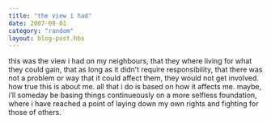 ```yaml
---
title: "the view i had"
date: 2007-08-01
category: "random"
layout: blog-post.hbs
---
```

this was the view i had on my neighbours, that they where living for what they could gain, that as long as it didn’t require responsibility, that there was not a problem or way that it could affect them, they would not get involved. how true this is about me. all that i do is based on how it affects me. maybe, i’ll someday be basing things continueously on a more selfless foundation, where i have reached a point of laying down my own rights and fighting for those of others.
